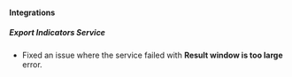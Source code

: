 
#### Integrations
##### Export Indicators Service
- Fixed an issue where the service failed with **Result window is too large** error.
